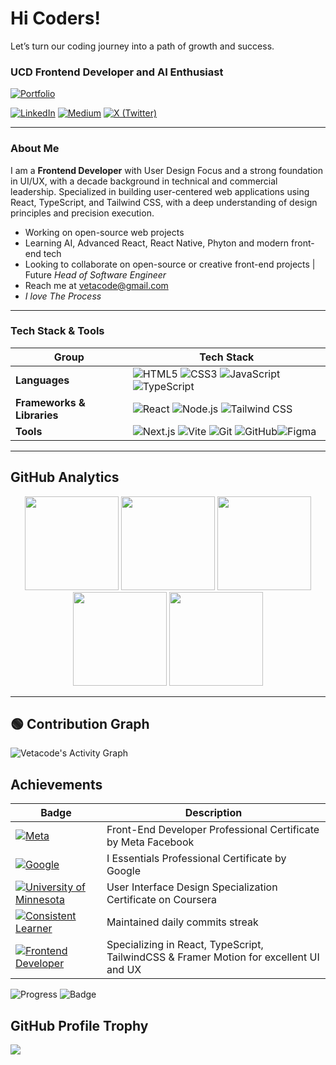 # Hi Coders!
Let’s turn our coding journey into a path of growth and success.

### UCD Frontend Developer and AI Enthusiast

[![Portfolio](https://img.shields.io/badge/Portfolio%20-%230A66C2.svg?style=for-the-badge&logo=google-chrome&logoColor=white)](https://fiqrie-portfolio.vercel.app/)

[![LinkedIn](https://img.shields.io/badge/-LinkedIn-blue?style=flat&logo=Linkedin&logoColor=white)](https://www.linkedin.com/in/fiqrie-vetacode/)
[![Medium](https://img.shields.io/badge/-Medium-black?style=flat&logo=medium&logoColor=white)](https://medium.com/)
[![X (Twitter)](https://img.shields.io/badge/-Twitter-black?style=flat&logo=x&logoColor=white)](https://x.com/)

---

### About Me
I am a **Frontend Developer** with User Design Focus and a strong foundation in UI/UX, with a decade background in technical and commercial leadership. Specialized in building user-centered web applications using React, TypeScript, and Tailwind CSS, with a deep understanding of design principles and precision execution. 

- Working on open-source web projects  
- Learning AI, Advanced React, React Native, Phyton and modern front-end tech  
- Looking to collaborate on open-source or creative front-end projects | Future *Head of Software Engineer*
- Reach me at vetacode@gmail.com  
- *I love The Process*  

---

### Tech Stack & Tools

|Group|Tech Stack|
|--------|----------------------|
|**Languages**| ![HTML5](https://img.shields.io/badge/HTML5-E34F26?style=flat&logo=html5&logoColor=white) ![CSS3](https://img.shields.io/badge/CSS3-1572B6?style=flat&logo=css3&logoColor=white) ![JavaScript](https://img.shields.io/badge/JavaScript-F7DF1E?style=flat&logo=javascript&logoColor=black) ![TypeScript](https://img.shields.io/badge/TypeScript-007ACC?style=flat&logo=typescript&logoColor=white)|
|**Frameworks & Libraries**|![React](https://img.shields.io/badge/React-20232A?style=flat&logo=react&logoColor=61DAFB) ![Node.js](https://img.shields.io/badge/Node.js-43853D?style=flat&logo=node.js&logoColor=white) ![Tailwind CSS](https://img.shields.io/badge/Tailwind_CSS-38B2AC?style=flat&logo=tailwind-css&logoColor=white)|
|**Tools**| ![Next.js](https://img.shields.io/badge/Next.js-000000?style=flat&logo=nextdotjs&logoColor=white) ![Vite](https://img.shields.io/badge/Vite-646CFF?style=flat&logo=vite&logoColor=white) ![Git](https://img.shields.io/badge/Git-F05032?style=flat&logo=git&logoColor=white) ![GitHub](https://img.shields.io/badge/GitHub-181717?style=flat&logo=github&logoColor=white)![Figma](https://img.shields.io/badge/Figma-F24E1E?style=flat&logo=figma&logoColor=white)

---

## GitHub Analytics

<p align="center">
  <img height="150em" src="https://github-readme-stats.vercel.app/api?username=vetacode&show_icons=true&theme=tokyonight" />
  <img height="150em" src="https://github-contributor-stats.vercel.app/api?username=vetacode&limit=5&theme=tokyonight&combine_all_yearly_contributions=true" />
  <img height="150em" src="https://github-readme-stats.vercel.app/api/top-langs/?username=vetacode&layout=compact&theme=tokyonight" />
  <img height="150em" src="https://streak-stats.demolab.com?user=vetacode&theme=tokyonight" />
  <img height="150em" src="https://github-profile-summary-cards.vercel.app/api/cards/profile-details?username=vetacode&theme=tokyonight" />
</p>

---

## 🟢 Contribution Graph

![Vetacode's Activity Graph](https://github-readme-activity-graph.vercel.app/graph?username=vetacode&theme=tokyo-night)

## Achievements

| Badge | Description |
|--------|----------------------|
| [![Meta](https://img.shields.io/badge/Meta-Certified-0467DF?style=for-the-badge&logo=meta&logoColor=blue)](https://www.credly.com/badges/7490c39e-f58e-4251-a320-42cc49637fa0/public_url) | Front-End Developer Professional Certificate by Meta Facebook  |
| [![Google](https://img.shields.io/badge/Google-Certified-FFD700?style=for-the-badge&logo=google&logoColor=gold)](https://www.credly.com/badges/3b8fa04b-2114-4afa-a140-99cc83c1cbda/public_url) | I Essentials Professional Certificate by Google |
| [![University of Minnesota](https://img.shields.io/badge/University%20of%20Minnesota-Certified-7A0019?style=for-the-badge&logo=google-classroom&logoColor=FFCC33)](https://coursera.org/verify/specialization/B2LS0E2S3N8V) | User Interface Design Specialization Certificate on Coursera |
| [![Consistent Learner](https://img.shields.io/badge/Consistent%20Learner-Achieved-2E8B57?style=for-the-badge&logo=github&logoColor=white)](#)| Maintained daily commits streak |
| [![Frontend Developer](https://img.shields.io/badge/Frontend%20Developer-Achieved-1E90FF?style=for-the-badge&logo=react&logoColor=white)](#) | Specializing in React, TypeScript, TailwindCSS & Framer Motion for excellent UI and UX |

![Progress](https://img.shields.io/badge/Stage%201%20Progress-100%25-brightgreen?style=for-the-badge) 
![Badge](https://img.shields.io/badge/🏁_Foundation_Complete-brightgreen?style=for-the-badge)

## GitHub Profile Trophy

<img src="https://github-profile-trophy.vercel.app/?username=vetacode&theme=gruvbox&column=7&margin-w=10&margin-h=10&no-bg=true&no-frame=true" />
